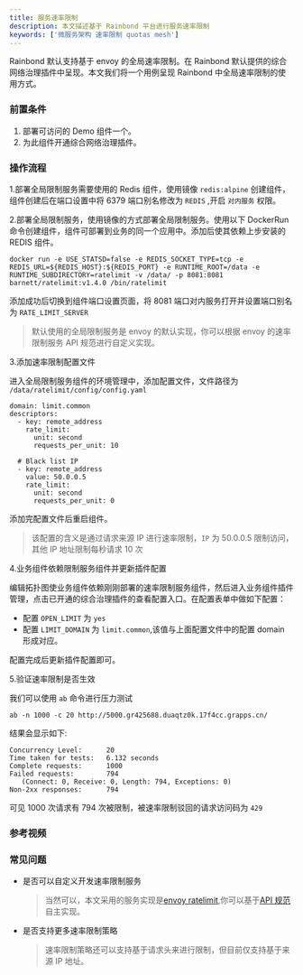 ```yaml
---
title: 服务速率限制
description: 本文描述基于 Rainbond 平台进行服务速率限制
keywords: ['微服务架构 速率限制 quotas mesh']
---
```


Rainbond 默认支持基于 envoy 的全局速率限制。在 Rainbond 默认提供的综合网络治理插件中呈现。本文我们将一个用例呈现 Rainbond 中全局速率限制的使用方式。

### 前置条件

1. 部署可访问的 Demo 组件一个。
2. 为此组件开通综合网络治理插件。

### 操作流程

1.部署全局限制服务需要使用的 Redis 组件，使用镜像 `redis:alpine` 创建组件，组件创建后在端口设置中将 6379 端口别名修改为 `REDIS` ,开启 `对内服务` 权限。

2.部署全局限制服务，使用镜像的方式部署全局限制服务。使用以下 DockerRun 命令创建组件，组件可部署到业务的同一个应用中。添加后使其依赖上步安装的 REDIS 组件。

```
docker run -e USE_STATSD=false -e REDIS_SOCKET_TYPE=tcp -e REDIS_URL=${REDIS_HOST}:${REDIS_PORT} -e RUNTIME_ROOT=/data -e RUNTIME_SUBDIRECTORY=ratelimit -v /data/ -p 8081:8081 barnett/ratelimit:v1.4.0 /bin/ratelimit
```

添加成功后切换到组件端口设置页面，将 8081 端口对内服务打开并设置端口别名为 `RATE_LIMIT_SERVER`

> 默认使用的全局限制服务是 envoy 的默认实现，你可以根据 envoy 的速率限制服务 API 规范进行自定义实现。

3.添加速率限制配置文件

进入全局限制服务组件的环境管理中，添加配置文件，文件路径为 `/data/ratelimit/config/config.yaml`

```
domain: limit.common
descriptors:
  - key: remote_address
    rate_limit:
      unit: second
      requests_per_unit: 10

  # Black list IP
  - key: remote_address
    value: 50.0.0.5
    rate_limit:
      unit: second
      requests_per_unit: 0
```

添加完配置文件后重启组件。

> 该配置的含义是通过请求来源 IP 进行速率限制，`IP` 为 50.0.0.5 限制访问，其他 IP 地址限制每秒请求 10 次

4.业务组件依赖限制服务组件并更新插件配置

编辑拓扑图使业务组件依赖刚刚部署的速率限制服务组件，然后进入业务组件插件管理，点击已开通的综合治理插件的查看配置入口。在配置表单中做如下配置：

- 配置 `OPEN_LIMIT` 为 `yes`
- 配置 `LIMIT_DOMAIN` 为 `limit.common`,该值与上面配置文件中的配置 domain 形成对应。

配置完成后更新插件配置即可。

5.验证速率限制是否生效

我们可以使用 `ab` 命令进行压力测试

```
ab -n 1000 -c 20 http://5000.gr425688.duaqtz0k.17f4cc.grapps.cn/
```

结果会显示如下:

```
Concurrency Level:      20
Time taken for tests:   6.132 seconds
Complete requests:      1000
Failed requests:        794
   (Connect: 0, Receive: 0, Length: 794, Exceptions: 0)
Non-2xx responses:      794
```

可见 1000 次请求有 794 次被限制，被速率限制驳回的请求访问码为 `429`

### 参考视频

<bibili-video src="//player.bilibili.com/player.html?aid=540728010&bvid=BV1ai4y14718&cid=193184140&page=1" href="https://www.bilibili.com/video/BV1ai4y14718/" title="服务请求速率限制配置参考视频"/>

### 常见问题

- 是否可以自定义开发速率限制服务

  > 当然可以，本文采用的服务实现是[envoy ratelimit](https://github.com/envoyproxy/ratelimit.git),你可以基于[API 规范](https://github.com/envoyproxy/ratelimit/blob/0ded92a2af8261d43096eba4132e45b99a3b8b14/proto/ratelimit/ratelimit.proto)自主实现。

- 是否支持更多速率限制策略

  > 速率限制策略还可以支持基于请求头来进行限制，但目前仅支持基于来源 IP 地址。
